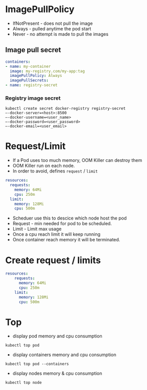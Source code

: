 # ImagePullPolicy
- IfNotPresent - does not pull the image
- Always - pulled anytime the pod start
- Never - no attempt is made to pull the images

## Image pull secret
```yaml
containers:
- name: my-container
  image: my-registry.com/my-app:tag
  imagePullPolicy: Always
  imagePullSecrets:
- name: registry-secret

```

### Registry image secret

```commandline
kubectl create secret docker-registry registry-secret
—-docker-server=<host>:8500
—-docker-username=<user_name>
—-docker-password=<user_password>
—-docker-email=<user_email>
```

# Request/Limit
- If a Pod uses too much memory, OOM Killer can destroy them
- OOM Killer run on each node.
- In order to avoid, defines `request` / `limit`
```yaml
resources:
  requests:
    memory: 64Mi
    cpu: 250m
  limit:
    memory: 128Mi
    cpu: 500m
```

- Scheduer use this to descice which node host the pod
- Request - min needed for pod to be scheduled.
- Limit - Limit max usage
- Once a cpu reach limit it will keep running
- Once container reach memory it will be terminated.

# Create request / limits

```yaml
resources:
    requests:
      memory: 64Mi
      cpu: 250m
    limit:
      memory: 128Mi
      cpu: 500m
```

# Top
- display pod memory and cpu consumption
```commandline
kubectl top pod
```
- display containers memory and cpu consumption
```commandline
kubectl top pod --containers
```
- display nodes memory & cpu consumption
```commandline
kubectl top node
```
